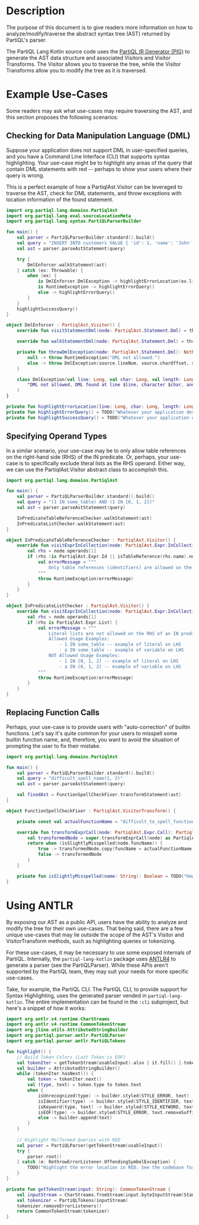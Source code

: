 # Description

The purpose of this document is to give readers more information on how to analyze/modify/traverse the
abstract syntax tree (AST) returned by PartiQL's parser.

The PartiQL Lang Kotlin source code uses the [PartiQL IR Generator (PIG)](https://github.com/partiql/partiql-ir-generator)
to generate the AST data structure and associated Visitors and Visitor Transforms. The Visitor allows you to traverse the
tree, while the Visitor Transforms allow you to modify the tree as it is traversed.

# Example Use-Cases

Some readers may ask what use-cases may require traversing the AST, and this section proposes the following scenarios:

## Checking for Data Manipulation Language (DML)

Suppose your application does not support DML in user-specified queries, and you have a Command Line Interface (CLI)
that supports syntax highlighting. Your use-case might be to highlight any areas of the query that contain DML
statements with red -- perhaps to show your users where their query is wrong.

This is a perfect example of how a PartiqlAst.Visitor can be leveraged to traverse the AST, check for DML statements,
and throw exceptions with location information of the found statement.

```kotlin
import org.partiql.lang.domains.PartiqlAst
import org.partiql.lang.eval.sourceLocationMeta
import org.partiql.lang.syntax.PartiQLParserBuilder

fun main() {
    val parser = PartiQLParserBuilder.standard().build()
    val query = "INSERT INTO customers VALUE { 'id': 1, 'name': 'John' }"
    val ast = parser.parseAstStatement(query)

    try {
        DmlEnforcer.walkStatement(ast)
    } catch (ex: Throwable) {
        when (ex) {
            is DmlEnforcer.DmlException -> highlightErrorLocation(ex.line, ex.char, ex.length)
            is RuntimeException -> highlightErrorQuery()
            else -> highlightErrorQuery()
        }
    }
    highlightSuccessQuery()
}

object DmlEnforcer : PartiqlAst.Visitor() {
    override fun visitStatementDml(node: PartiqlAst.Statement.Dml) = throwDmlException(node)

    override fun walkStatementDml(node: PartiqlAst.Statement.Dml) = throwDmlException(node)

    private fun throwDmlException(node: PartiqlAst.Statement.Dml): Nothing = when (val source = node.metas[SourceLocationMeta.TAG] as? SourceLocationMeta) {
        null -> throw RuntimeException("DML not allowed.")
        else -> throw DmlException(source.lineNum, source.charOffset, source.length)
    }

    class DmlException(val line: Long, val char: Long, val length: Long) : RuntimeException(
        "DML not allowed. DML found at line $line, character $char, and length $length."
    )
}

private fun highlightErrorLocation(line: Long, char: Long, length: Long) = TODO("Whatever your application desires.")
private fun highlightErrorQuery() = TODO("Whatever your application desires.")
private fun highlightSuccessQuery() = TODO("Whatever your application desires.")
```

## Specifying Operand Types

In a similar scenario, your use-case may be to only allow table references on the right-hand side (RHS) of the IN
predicate. Or, perhaps, your use-case is to specifically exclude literal lists as the RHS operand. Either way, we can
use the PartiqlAst.Visitor abstract class to accomplish this.

```kotlin
import org.partiql.lang.domains.PartiqlAst

fun main() {
    val parser = PartiQLParserBuilder.standard().build()
    val query = "(1 IN some_table) AND (1 IN [0, 1, 2])"
    val ast = parser.parseAstStatement(query)

    InPredicateTableReferenceChecker.walkStatement(ast)
    InPredicateListChecker.walkStatement(ast)
}

object InPredicateTableReferenceChecker : PartiqlAst.Visitor() {
    override fun visitExprInCollection(node: PartiqlAst.Expr.InCollection) {
        val rhs = node.operands[1]
        if (rhs !is PartiqlAst.Expr.Id || isTableReference(rhs.name).not()) {
            val errorMessage = """
                Only table references (identifiers) are allowed on the RHS of an IN predicate.
            """
            throw RuntimeException(errorMessage)
        }
    }
}

object InPredicateListChecker : PartiqlAst.Visitor() {
    override fun visitExprInCollection(node: PartiqlAst.Expr.InCollection) {
        val rhs = node.operands[1]
        if (rhs is PartiqlAst.Expr.List) {
            val errorMessage = """
                Literal lists are not allowed on the RHS of an IN predicate.
                Allowed Usage Examples:
                    - 1 IN some_table -- example of literal on LHS
                    - a IN some_table -- example of variable on LHS
                NOT Allowed Usage Examples:
                    - 1 IN [0, 1, 2] -- example of literal on LHS
                    - a IN (0, 1, 2) -- example of variable on LHS
            """
            throw RuntimeException(errorMessage)
        }
    }
}
```

## Replacing Function Calls

Perhaps, your use-case is to provide users with "auto-correction" of builtin functions. Let's say it's quite common for
your users to misspell some builtin function name, and, therefore, you want to avoid the situation of prompting the user
to fix their mistake.

```kotlin
import org.partiql.lang.domains.PartiqlAst

fun main() {
    val parser = PartiQLParserBuilder.standard().build()
    val query = "difficult_spell_name(1, 2)"
    val ast = parser.parseAstStatement(query)

    val fixedAst = FunctionSpellCheckFixer.transformStatement(ast)
}

object FunctionSpellCheckFixer : PartiqlAst.VisitorTransform() {

    private const val actualFunctionName = "difficult_to_spell_function_name"

    override fun transformExprCall(node: PartiqlAst.Expr.Call): PartiqlAst.Expr {
        val transformedNode = super.transformExprCall(node) as PartiqlAst.Expr.Call
        return when (isSlightlyMisspelled(node.funcName)) {
            true -> transformedNode.copy(funcName = actualFunctionName)
            false -> transformedNode
        }
    }

    private fun isSlightlyMisspelled(name: String): Boolean = TODO("However you'd like to implement")
}
```

# Using ANTLR

By exposing our AST as a public API, users have the ability to analyze and modify the tree for their own use-cases.
That being said, there are a few unique use-cases that may lie outside the scope of the AST's Visitor and VisitorTransform
methods, such as highlighting queries or tokenizing.

For these use-cases, it may be necessary to use some exposed internals of PartiQL. Internally, the
`partiql-lang-kotlin` package uses [ANTLR4](https://github.com/antlr/antlr4) to generate a parser (see the PartiQLParser). While these APIs aren't
supported by the PartiQL team, they may suit your needs for more specific use-cases.

Take, for example, the PartiQL CLI. The PartiQL CLI, to provide support for Syntax Highlighting, uses the generated
parser vended in `partiql-lang-kotlin`. The entire implementation can be found in the `:cli` subproject, but here's a
snippet of how it works:

```kotlin
import org.antlr.v4.runtime.CharStreams
import org.antlr.v4.runtime.CommonTokenStream
import org.jline.utils.AttributedStringBuilder
import org.partiql.parser.antlr.PartiQLParser
import org.partiql.parser.antlr.PartiQLTokens

fun highlight() {
    // Build Token Colors (Last Token is EOF)
    val tokenIter = getTokenStream(usableInput).also { it.fill() }.tokens.iterator()
    val builder = AttributedStringBuilder()
    while (tokenIter.hasNext()) {
        val token = tokenIter.next()
        val (type, text) = token.type to token.text
        when {
            isUnrecognized(type) -> builder.styled(STYLE_ERROR, text)
            isIdentifier(type) -> builder.styled(STYLE_IDENTIFIER, text)
            isKeyword(type, text) -> builder.styled(STYLE_KEYWORD, text)
            isEOF(type) -> builder.styled(STYLE_ERROR, text.removeSuffix("<EOF>"))
            else -> builder.append(text)
        }
    }
    
    // Highlight Malformed Queries with RED
    val parser = PartiQLParser(getTokenStream(usableInput))
    try {
        parser.root()
    } catch (e: RethrowErrorListener.OffendingSymbolException) {
        TODO("Highlight the error location in RED. See the codebase for details.")
    }
}

private fun getTokenStream(input: String): CommonTokenStream {
    val inputStream = CharStreams.fromStream(input.byteInputStream(StandardCharsets.UTF_8), StandardCharsets.UTF_8)
    val tokenizer = PartiQLTokens(inputStream)
    tokenizer.removeErrorListeners()
    return CommonTokenStream(tokenizer)
}
```











